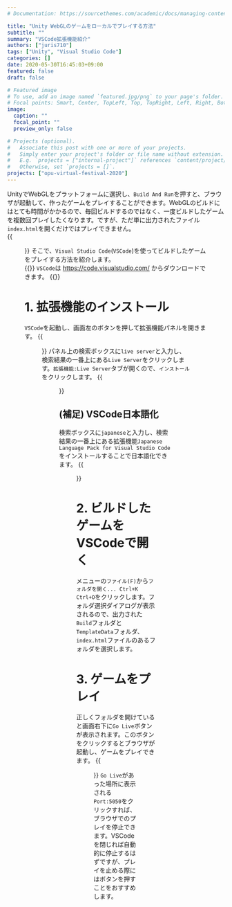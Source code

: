 ```yaml
---
# Documentation: https://sourcethemes.com/academic/docs/managing-content/

title: "Unity WebGLのゲームをローカルでプレイする方法"
subtitle: ""
summary: "VSCode拡張機能紹介"
authors: ["juris710"]
tags: ["Unity", "Visual Studio Code"]
categories: []
date: 2020-05-30T16:45:03+09:00
featured: false
draft: false

# Featured image
# To use, add an image named `featured.jpg/png` to your page's folder.
# Focal points: Smart, Center, TopLeft, Top, TopRight, Left, Right, BottomLeft, Bottom, BottomRight.
image:
  caption: ""
  focal_point: ""
  preview_only: false

# Projects (optional).
#   Associate this post with one or more of your projects.
#   Simply enter your project's folder or file name without extension.
#   E.g. `projects = ["internal-project"]` references `content/project/deep-learning/index.md`.
#   Otherwise, set `projects = []`.
projects: ["opu-virtual-festival-2020"]
---
```

UnityでWebGLをプラットフォームに選択し、`Build And Run`を押すと、ブラウザが起動して、作ったゲームをプレイすることができます。WebGLのビルドにはとても時間がかかるので、毎回ビルドするのではなく、一度ビルドしたゲームを複数回プレイしたくなります。ですが、ただ単に出力されたファイル`index.html`を開くだけではプレイできません。  
{{<figure src="./Unity_WebGL_Index_Html_Error.png" title="index.htmlを開くと、このようなエラーメッセージが表示される" >}}
そこで、`Visual Studio Code`(`VSCode`)を使ってビルドしたゲームをプレイする方法を紹介します。  
{{<alert note>}}
`VSCode`は https://code.visualstudio.com/ からダウンロードできます。
{{</alert>}}
# 1. 拡張機能のインストール
`VSCode`を起動し、画面左のボタンを押して拡張機能パネルを開きます。
{{<figure src="./VSCode_Japanese.png" title="拡張機能パネルを開くボタン">}}
パネル上の検索ボックスに`live server`と入力し、検索結果の一番上にある`Live Server`をクリックします。`拡張機能:Live Server`タブが開くので、`インストール`をクリックします。
{{<figure src="./VSCode_Live_Server.png" title="「拡張機能：Live Server」タブ">}}

## (補足) VSCode日本語化
検索ボックスに`japanese`と入力し、検索結果の一番上にある拡張機能`Japanese Language Pack for Visual Studio Code`をインストールすることで日本語化できます。
{{<figure src="./VSCode_Japanese.png" title="「Japanese Language Pack for Visual Studio Code」(インストール済み)">}}

# 2. ビルドしたゲームをVSCodeで開く
メニューの`ファイル(F)`から`フォルダを開く... Ctrl+K Ctrl+O`をクリックします。フォルダ選択ダイアログが表示されるので、出力された`Build`フォルダと`TemplateData`フォルダ、`index.html`ファイルのあるフォルダを選択します。

# 3. ゲームをプレイ
正しくフォルダを開けていると画面右下に`Go Live`ボタンが表示されます。このボタンをクリックするとブラウザが起動し、ゲームをプレイできます。
{{<figure src="./Live_Server_Go_Live.png" title="Go Live ボタン">}}
`Go Live`があった場所に表示される`Port:5050`をクリックすれば、ブラウザでのプレイを停止できます。VSCodeを閉じれば自動的に停止するはずですが、プレイを止める際にはボタンを押すことをおすすめします。